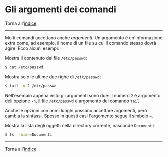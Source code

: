# Gli argomenti dei comandi

Torna all'[indice](../toc.md)

---

Molti comandi accettano anche _argomenti_. Un argomento è un'informazione extra
come, ad esempio, il nome di un file su cui il comando stesso dovrà agire.
Ecco alcuni esempi:

Mostra il contenuto del file `/etc/passwd`:

```bash
$ cat /etc/passwd
```

Mostra solo le ultime due righe di `/etc/passwd`:

```bash
$ tail -n 2 /etc/passwd
```

Nell'esempio appena visto gli argomenti sono due: il numero `2` è argomento
dell'opzione `-n`, il file `/etc/passwd` è argomento del comando `tail`.

Anche le opzioni con nomi lunghi possono accettare argomenti, però cambia la
sintassi. Spesso in questi casi l'argomento segue il simbolo `=`.

Mostra la lista degli oggetti nella directory corrente, nasconde `Documenti`:

```bash
$ ls --hide=Documenti
```

---

Torna all'[indice](../toc.md)
